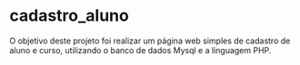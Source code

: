 # cadastro_aluno
O objetivo deste projeto foi realizar um página web simples de cadastro de aluno e curso, utilizando o banco de dados Mysql e a linguagem PHP.
